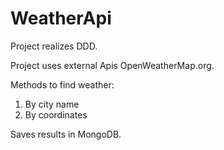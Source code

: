 # WeatherApi

Project realizes DDD.

Project uses external Apis OpenWeatherMap.org.

Methods to find weather:
1. By city name
2. By coordinates

Saves results in MongoDB.